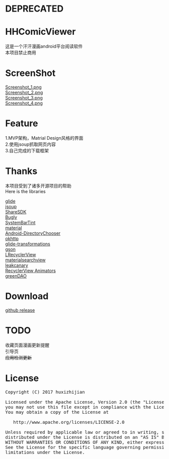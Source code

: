 # DEPRECATED
# HHComicViewer

这是一个汗汗漫画android平台阅读软件<br>
本项目禁止商用<br>

# ScreenShot

[Screenshot_1.png](https://github.com/huxizhijian/HHComicViewer/blob/master/art/Screenshot_1.png)<br>
[Screenshot_2.png](https://github.com/huxizhijian/HHComicViewer/blob/master/art/Screenshot_2.png)<br>
[Screenshot_3.png](https://github.com/huxizhijian/HHComicViewer/blob/master/art/Screenshot_3.png)<br>
[Screenshot_4.png](https://github.com/huxizhijian/HHComicViewer/blob/master/art/Screenshot_4.png)<br>

# Feature

1.MVP架构，Matrial Design风格的界面<br>
2.使用jsoup抓取网页内容<br>
3.自己完成的下载框架<br>

# Thanks

本项目受到了诸多开源项目的帮助<br>
Here is the libraries

[glide](https://github.com/bumptech/glide)<br>
[jsoup](https://jsoup.org/)<br>
[ShareSDK](http://www.mob.com/)<br>
[Bugly](https://bugly.qq.com/v2/index)<br>
[SystemBarTint](https://github.com/jgilfelt/SystemBarTint)<br>
[material](https://github.com/rey5137/material)<br>
[Android-DirectoryChooser](https://github.com/passy/Android-DirectoryChooser)<br>
[okhttp](https://github.com/square/okhttp)<br>
[glide-transformations](https://github.com/wasabeef/glide-transformations)<br>
[gson](https://github.com/google/gson)<br>
[LRecyclerView](https://github.com/jdsjlzx/LRecyclerView)<br>
[materialsearchview](https://github.com/Mauker1/MaterialSearchView)<br>
[leakcanary](https://github.com/square/leakcanary)<br>
[RecyclerView Animators](https://github.com/wasabeef/recyclerview-animators)<br>
[greenDAO](https://github.com/greenrobot/greenDAO)

# Download

[github release](https://github.com/huxizhijian/HHComicViewer/releases)<br>

# TODO

收藏页面漫画更新提醒<br>
引导页<br>
~~应用检测更新~~<br>

# License
<div class="codehilite"><pre>Copyright (C) 2017 huxizhijian<br>
Licensed under the Apache License, Version 2.0 (the &quot;License&quot;);
you may not use this file except in compliance with the License.
You may obtain a copy of the License at<br>
   http://www.apache.org/licenses/LICENSE-2.0<br>
Unless required by applicable law or agreed to in writing, software
distributed under the License is distributed on an &quot;AS IS&quot; BASIS,
WITHOUT WARRANTIES OR CONDITIONS OF ANY KIND, either express or implied.
See the License for the specific language governing permissions and
limitations under the License.
</pre></div></div>
